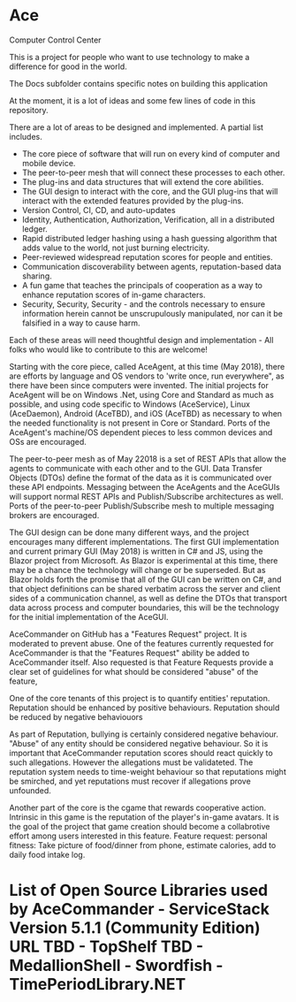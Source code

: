 # Ace
Computer Control Center

This is a project for people who want to use technology to make a difference for good in the world.

The Docs subfolder contains specific notes on building this application

At the moment, it is a lot of ideas and some few lines of code in this repository.

There are a lot of areas to be designed and implemented. A partial list includes.

* The core piece of software that will run on every kind of computer and mobile device.
* The peer-to-peer mesh that will connect these processes to each other.
* The plug-ins and data structures that will extend the core abilities.
* The GUI design to interact with the core, and the GUI plug-ins that will interact with the extended features provided by the plug-ins.
* Version Control, CI, CD, and auto-updates
* Identity, Authentication, Authorization, Verification, all in a distributed ledger.
* Rapid distributed ledger hashing using a hash guessing algorithm that adds value to the world, not just burning electricity.
* Peer-reviewed widespread reputation scores for people and entities.
* Communication discoverability between agents, reputation-based data sharing.
* A fun game that teaches the principals of cooperation as a way to enhance reputation scores of in-game characters.
* Security, Security, Security - and the controls necessary to ensure information herein cannot be unscrupulously manipulated, nor can it be falsified in a way to cause harm.

Each of these areas will need thoughtful design and implementation - All folks who would like to contribute to this are welcome!

Starting with the core piece, called AceAgent, at this time (May 2018), there are efforts by language and OS vendors to 'write once, run everywhere", as there have been since computers were invented. The initial projects for AceAgent will be on Windows .Net, using Core and Standard as much as possible, and using code specific to Windows (AceService), Linux (AceDaemon), Android (AceTBD), and iOS (AceTBD) as necessary to when the needed functionality is not present in Core or Standard. Ports of the AceAgent's machine/OS dependent pieces to less common devices and OSs are encouraged.

The peer-to-peer mesh as of May 22018 is a set of REST APIs that allow the agents to communicate with each other and to the GUI. Data Transfer Objects (DTOs) define the format of the data as it is communicated over these API endpoints. Messaging between the AceAgents and the AceGUIs will support normal REST APIs and Publish/Subscribe architectures as well. Ports of the peer-to-peer Publish/Subscribe mesh to multiple messaging brokers are encouraged.

The GUI design can be done many different ways, and the project encourages many different implementations. The first GUI implementation and current primary GUI (May 2018) is written in C# and JS, using the Blazor project from Microsoft. As Blazor is experimental at this time, there may be a chance the technology will change or be superseded. But as Blazor holds forth the promise that all of the GUI can be written on C#, and that object definitions can be shared verbatim across the server and client sides of a communication channel, as well as define the DTOs that transport data across process and computer boundaries, this will be the technology for the initial implementation of the AceGUI. 

AceCommander on GitHub has a "Features Request" project. It is moderated to prevent abuse. One of the features currently requested for AceCommander is that the "Features Request" ability be added to AceCommander itself. Also requested is that Feature Requests provide a clear set of guidelines for what should be considered "abuse" of the feature,

One of the core tenants of this project is to quantify entities' reputation. Reputation should be enhanced by positive behaviours. Reputation should be reduced by negative behaviouors

As part of Reputation, bullying is certainly considered negative behaviour. "Abuse" of any entity should be considered negative behaviour. So it is important that AceCommander reputation scores should react quickly to such allegations. However the allegations must be validateted. The reputation system needs to time-weight behaviour so that reputations might be smirched, and yet reputations must recover if allegations prove unfounded.

Another part of the core is the cgame that rewards cooperative action. Intrinsic in this game is the reputation of the player's in-game avatars. It is the goal of the project that game creation should become a collabrotive effort among users interested in this feature.
Feature request:
personal fitness:
Take picture of food/dinner from phone, estimate calories, add to daily food intake log.

<H1> List of Open Source Libraries used by AceCommander
- ServiceStack Version 5.1.1 (Community Edition) URL TBD
- TopShelf TBD
- MedallionShell
- Swordfish
- TimePeriodLibrary.NET
